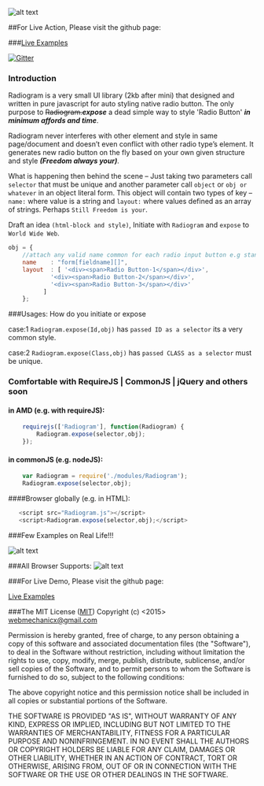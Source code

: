 ![alt text](http://s17.postimg.org/5m4ljet7j/logo_radiogram.png "RadiogramJS official logo")

##For Live Action, Please visit the github page:

###<a href="http://webmechanicx.github.io/radiogram/" target="_blank">Live Examples</a>

<a href="https://gitter.im/webmechanicx/radiogram"><img src="https://camo.githubusercontent.com/da2edb525cde1455a622c58c0effc3a90b9a181c/68747470733a2f2f6261646765732e6769747465722e696d2f4a6f696e253230436861742e737667" alt="Gitter" data-canonical-src="https://badges.gitter.im/Join%20Chat.svg" style="max-width:100%;"></a>

### Introduction

Radiogram is a very small UI library (2kb after mini) that designed and written in pure javascript for auto styling native radio button. The only purpose to ~~Radiogram.~~***expose*** a dead simple way to style 'Radio Button' ***in minimum affords and time***.

Radiogram never interferes with other element and style in same page/document and doesn’t even conflict with other radio type’s element.  It generates new radio button on the fly based on your own given structure and style ***(Freedom always your)***.

What is happening then behind the scene – Just taking two parameters call `selector` that must be unique and another parameter call `object` or `obj or whatever` in an object literal form. This object will contain two types of key – `name:` where value is a string and `layout:` where values defined as an array of strings. Perhaps `Still Freedom is your`.

Draft an idea `(html-block and style)`, Initiate with `Radiogram` and `expose` to `World Wide Web`.


```javascript
obj = {
	//attach any valid name common for each radio input button e.g standard or array.
	name	: "form[fieldname][]",
	layout	: [ '<div><span>Radio Button-1</span></div>',
		    '<div><span>Radio Button-2</span></div>',
		    '<div><span>Radio Button-3</span></div>'
		  ]
	};
```
###Usages: How do you initiate or expose

case:1 `Radiogram.expose(Id,obj)` has `passed ID as a selector` its a very common style.

case:2 `Radiogram.expose(Class,obj)` has `passed CLASS as a selector` must be unique.


### Comfortable with RequireJS | CommonJS | jQuery and others soon

#### in AMD (e.g. with requireJS):

```javascript
    requirejs(['Radiogram'], function(Radiogram) {
        Radiogram.expose(selector,obj);
    });
```

#### in commonJS (e.g. nodeJS):

```javascript
    var Radiogram = require('./modules/Radiogram');
    Radiogram.expose(selector,obj);
```
####Browser globally (e.g. in HTML):
    
```javascript
   <script src="Radiogram.js"></script>
   <script>Radiogram.expose(selector,obj);</script>
```
###Few Examples on Real Life!!! 

![alt text](http://s29.postimg.org/pg2cab7vb/screenshots_ui.gif "radio button example")



###All Browser Supports:
![alt text](http://s18.postimg.org/cuyig7ko9/cross_browser_compatible.jpg "Radiogram - cross browser javascript library")

###For Live Demo, Please visit the github page:

<a href="http://webmechanicx.github.io/radiogram/" target="_blank">Live Examples</a>


###The MIT License (<a href="http://opensource.org/licenses/mit-license">MIT</a>)
Copyright (c) <2015> <webmechanicx@gmail.com>

Permission is hereby granted, free of charge, to any person obtaining a copy
of this software and associated documentation files (the "Software"), to deal
in the Software without restriction, including without limitation the rights
to use, copy, modify, merge, publish, distribute, sublicense, and/or sell
copies of the Software, and to permit persons to whom the Software is
furnished to do so, subject to the following conditions:


The above copyright notice and this permission notice shall be included in
all copies or substantial portions of the Software.


THE SOFTWARE IS PROVIDED "AS IS", WITHOUT WARRANTY OF ANY KIND, EXPRESS OR
IMPLIED, INCLUDING BUT NOT LIMITED TO THE WARRANTIES OF MERCHANTABILITY,
FITNESS FOR A PARTICULAR PURPOSE AND NONINFRINGEMENT.  IN NO EVENT SHALL THE
AUTHORS OR COPYRIGHT HOLDERS BE LIABLE FOR ANY CLAIM, DAMAGES OR OTHER
LIABILITY, WHETHER IN AN ACTION OF CONTRACT, TORT OR OTHERWISE, ARISING FROM,
OUT OF OR IN CONNECTION WITH THE SOFTWARE OR THE USE OR OTHER DEALINGS IN
THE SOFTWARE.
